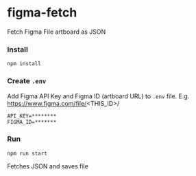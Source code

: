 # figma-fetch

Fetch Figma File artboard as JSON

### Install

```
npm install
```

### Create `.env`

Add Figma API Key and Figma ID (artboard URL) to `.env` file. E.g. https://www.figma.com/file/<THIS_ID>/

```
API_KEY=********
FIGMA_ID=*******
```

### Run

```
npm run start
```

Fetches JSON and saves file